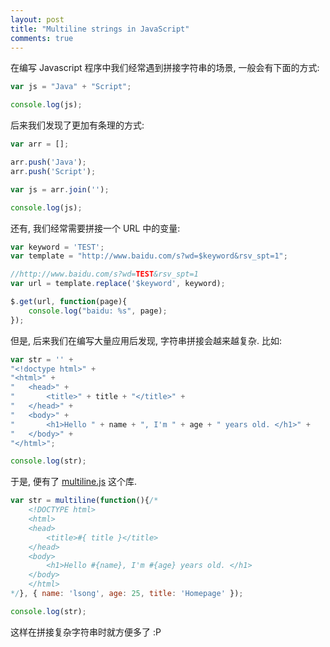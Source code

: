 ```yaml
---
layout: post
title: "Multiline strings in JavaScript"
comments: true
---
```


在编写 Javascript  程序中我们经常遇到拼接字符串的场景, 一般会有下面的方式:

````javascript
var js = "Java" + "Script";

console.log(js);
````

后来我们发现了更加有条理的方式:

````javascript
var arr = [];

arr.push('Java');
arr.push('Script');

var js = arr.join('');

console.log(js);
````

还有, 我们经常需要拼接一个 URL 中的变量:


````javascript
var keyword = 'TEST';
var template = "http://www.baidu.com/s?wd=$keyword&rsv_spt=1";

//http://www.baidu.com/s?wd=TEST&rsv_spt=1
var url = template.replace('$keyword', keyword);

$.get(url, function(page){
	console.log("baidu: %s", page);
});
````

但是, 后来我们在编写大量应用后发现, 字符串拼接会越来越复杂. 比如:

````javascript
var str = '' +
"<!doctype html>" +
"<html>" +
"   <head>" +
"       <title>" + title + "</title>" +
"   </head>" +
"   <body>" +
"       <h1>Hello " + name + ", I'm " + age + " years old. </h1>" +
"   </body>" +
"</html>";

console.log(str);
````

于是, 便有了 [multiline.js](https://github.com/song940/multiline.js) 这个库.

````javascript
var str = multiline(function(){/*
    <!DOCTYPE html>
    <html>
    <head>
        <title>#{ title }</title>
    </head>
    <body>
        <h1>Hello #{name}, I'm #{age} years old. </h1>
    </body>
    </html>
*/}, { name: 'lsong', age: 25, title: 'Homepage' });

console.log(str);
````

这样在拼接复杂字符串时就方便多了 :P
